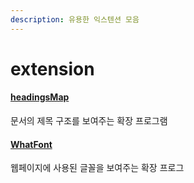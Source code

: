 ```yaml
---
description: 유용한 익스텐션 모음
---
```


# extension

#### [headingsMap](https://chrome.google.com/webstore/detail/headingsmap/flbjommegcjonpdmenkdiocclhjacmbi)

문서의 제목 구조를 보여주는 확장 프로그램

#### [WhatFont](https://chrome.google.com/webstore/detail/whatfont/jabopobgcpjmedljpbcaablpmlmfcogm)

웹페이지에 사용된 글꼴을 보여주는 확장 프로그





#### 

